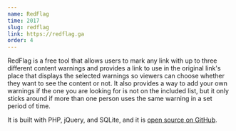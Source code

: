 ```yaml
---
name: RedFlag
time: 2017
slug: redflag
link: https://redflag.ga
order: 4
---
```


RedFlag is a free tool that allows users to mark any link with up to three different
content warnings and provides a link to use in the original link's place that displays
the selected warnings so viewers can choose whether they want to see the content or not.
It also provides a way to add your own warnings if the one you are looking for is not
on the included list, but it only sticks around if more than one person uses the same
warning in a set period of time.

It is built with PHP, jQuery, and SQLite, and it is [open source on GitHub](https://github.com/Alamantus/RedFlag).
